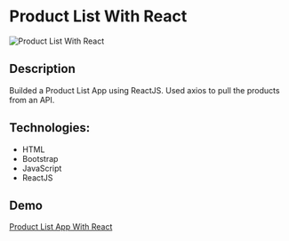 # Product List With React

![Product List With React]()

## Description

Builded a Product List App using ReactJS. Used axios to pull the products from an API.

## Technologies:

- HTML
- Bootstrap
- JavaScript
- ReactJS

## Demo

[Product List App With React]()
